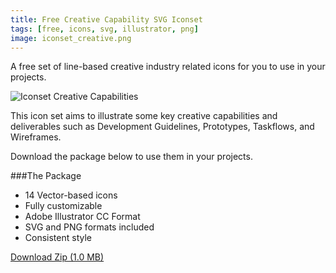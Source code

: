 ```yaml
---
title: Free Creative Capability SVG Iconset
tags: [free, icons, svg, illustrator, png]
image: iconset_creative.png
---
```


A free set of line-based creative industry related icons for you to use in your projects.

![Iconset Creative Capabilities](blog_img/iconset-creative_capabilities.png)

This icon set aims to illustrate some key creative capabilities and deliverables such as Development Guidelines, Prototypes, Taskflows, and Wireframes.

Download the package below to use them in your projects.

###The Package

- 14 Vector-based icons
- Fully customizable
- Adobe Illustrator CC Format
- SVG and PNG formats included
- Consistent style

[<i class="fa fa-download"></i> Download Zip (1.0 MB)](downloads/iconset-creative_capabilities.zip)